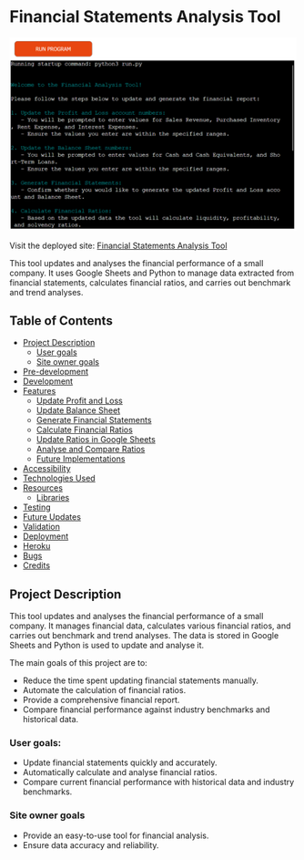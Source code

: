 # Financial Statements Analysis Tool

![Financial Statements Analysis Tool](assets/financial-statements-analyser.png)

Visit the deployed site: [Financial Statements Analysis Tool](https://fin-statements-analysis-tool-13d33c22c8d1.herokuapp.com/)

This tool updates and analyses the financial performance of a small company. It uses Google Sheets and Python to manage data extracted from financial statements, calculates financial ratios, and carries out benchmark and trend analyses.
## Table of Contents

- [Project Description](#project-description)
  - [User goals](#user-goals)
  - [Site owner goals](#site-owner-goals)
- [Pre-development](#pre-development)
- [Development](#development)
- [Features](#features)
  - [Update Profit and Loss](#update-profit-and-loss)
  - [Update Balance Sheet](#update-balance-sheet)
  - [Generate Financial Statements](#generate-financial-statements)
  - [Calculate Financial Ratios](#calculate-financial-ratios)
  - [Update Ratios in Google Sheets](#update-ratios-in-google-sheets)
  - [Analyse and Compare Ratios](#analyse-and-compare-ratios)
  - [Future Implementations](#future-implementations)
- [Accessibility](#accessibility)
- [Technologies Used](#technologies-used)
- [Resources](#resources)
  - [Libraries](#libraries)
- [Testing](#testing)
- [Future Updates](#future-updates)
- [Validation](#validation)
- [Deployment](#deployment)
- [Heroku](#heroku)
- [Bugs](#bugs)
- [Credits](#credits)

## Project Description

This tool updates and analyses the financial performance of a small company. It manages financial data, calculates various financial ratios, and carries out benchmark and trend analyses. The data is stored in Google Sheets and Python is used to update and analyse it.

The main goals of this project are to:

- Reduce the time spent updating financial statements manually.
- Automate the calculation of financial ratios.
- Provide a comprehensive financial report.
- Compare financial performance against industry benchmarks and historical data.

### User goals:

- Update financial statements quickly and accurately.
- Automatically calculate and analyse financial ratios.
- Compare current financial performance with historical data and industry benchmarks.

### Site owner goals

- Provide an easy-to-use tool for financial analysis.
- Ensure data accuracy and reliability.